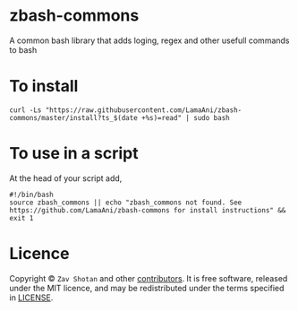 # zbash-commons

A common bash library that adds loging, regex and other usefull commands to bash

# To install 

```shell
curl -Ls "https://raw.githubusercontent.com/LamaAni/zbash-commons/master/install?ts_$(date +%s)=read" | sudo bash
```

# To use in a script

At the head of your script add,
```shell
#!/bin/bash
source zbash_commons || echo "zbash_commons not found. See https://github.com/LamaAni/zbash-commons for install instructions" && exit 1
```

# Licence

Copyright ©
`Zav Shotan` and other [contributors](graphs/contributors).
It is free software, released under the MIT licence, and may be redistributed under the terms specified in [LICENSE](LICENSE).
